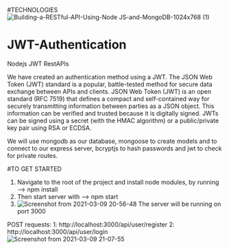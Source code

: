 #TECHNOLOGIES
![Building-a-RESTful-API-Using-Node JS-and-MongoDB-1024x768 (1)](https://user-images.githubusercontent.com/29667186/110526528-9395c480-811e-11eb-89f1-a46190168100.png)



# JWT-Authentication
Nodejs JWT RestAPIs

We have created an authentication method using a JWT.
The JSON Web Token (JWT) standard is a popular, battle-tested method for secure data exchange between APIs and clients.
JSON Web Token (JWT) is an open standard (RFC 7519) that defines a compact and self-contained way for securely transmitting information between parties as a JSON object. 
This information can be verified and trusted because it is digitally signed.
JWTs can be signed using a secret (with the HMAC algorithm) or a public/private key pair using RSA or ECDSA.

We will use mongodb as our database, mongoose to create models and to connect to our express server, bcryptjs to hash passwords and jwt to check for private routes.

#TO GET STARTED
1. Navigate to the root of the project and install node modules,
by running --> npm install
2. Then start server with --> npm start
3. ![Screenshot from 2021-03-09 20-56-48](https://user-images.githubusercontent.com/29667186/110522869-0ea8ac00-811a-11eb-8c73-2655b5d3a384.png)
The server will be running on port 3000

POST requests: 1: http://localhost:3000/api/user/register
               2: http://localhost:3000/api/user/login
               ![Screenshot from 2021-03-09 21-07-55](https://user-images.githubusercontent.com/29667186/110524160-b4a8e600-811b-11eb-8d6f-c030de46450d.png)


